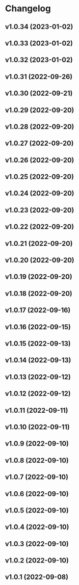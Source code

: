 # Changelog

<!--next-version-placeholder-->

## v1.0.34 (2023-01-02)


## v1.0.33 (2023-01-02)


## v1.0.32 (2023-01-02)


## v1.0.31 (2022-09-26)


## v1.0.30 (2022-09-21)


## v1.0.29 (2022-09-20)


## v1.0.28 (2022-09-20)


## v1.0.27 (2022-09-20)


## v1.0.26 (2022-09-20)


## v1.0.25 (2022-09-20)


## v1.0.24 (2022-09-20)


## v1.0.23 (2022-09-20)


## v1.0.22 (2022-09-20)


## v1.0.21 (2022-09-20)


## v1.0.20 (2022-09-20)


## v1.0.19 (2022-09-20)


## v1.0.18 (2022-09-20)


## v1.0.17 (2022-09-16)


## v1.0.16 (2022-09-15)


## v1.0.15 (2022-09-13)


## v1.0.14 (2022-09-13)


## v1.0.13 (2022-09-12)


## v1.0.12 (2022-09-12)


## v1.0.11 (2022-09-11)


## v1.0.10 (2022-09-11)


## v1.0.9 (2022-09-10)


## v1.0.8 (2022-09-10)


## v1.0.7 (2022-09-10)


## v1.0.6 (2022-09-10)


## v1.0.5 (2022-09-10)


## v1.0.4 (2022-09-10)


## v1.0.3 (2022-09-10)


## v1.0.2 (2022-09-10)


## v1.0.1 (2022-09-08)

